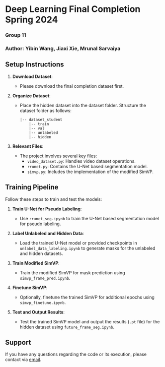 # Deep Learning Final Completion Spring 2024
### Group 11
### Author: Yibin Wang, Jiaxi Xie, Mrunal Sarvaiya


## Setup Instructions

1. **Download Dataset**:
   - Please download the final completion dataset first.

2. **Organize Dataset**:
   - Place the hidden dataset into the dataset folder. Structure the dataset folder as follows:
     ```
     |-- dataset_student
         |-- train
         |-- val
         |-- unlabeled
         |-- hidden
     ```

3. **Relevant Files**:
   - The project involves several key files:
     - `video_dataset.py`: Handles video dataset operations.
     - `rrunet.py`: Contains the U-Net based segmentation model.
     - `simvp.py`: Includes the implementation of the modified SimVP.

## Training Pipeline

Follow these steps to train and test the models:

1. **Train U-Net for Pseudo Labeling**:
   - Use `rrunet_seg.ipynb` to train the U-Net based segmentation model for pseudo labeling.

2. **Label Unlabeled and Hidden Data**:
   - Load the trained U-Net model or provided checkpoints in `unlabel_data_labeling.ipynb` to generate masks for the unlabeled and hidden datasets.

3. **Train Modified SimVP**:
   - Train the modified SimVP for mask prediction using `simvp_frame_pred.ipynb`.

4. **Finetune SimVP**:
   - Optionally, finetune the trained SimVP for additional epochs using `simvp_finetune.ipynb`.

5. **Test and Output Results**:
   - Test the trained SimVP model and output the results (`.pt` file) for the hidden dataset using `future_frame_seg.ipynb`.

## Support

If you have any questions regarding the code or its execution, please contact via [email](mailto:yw4145@nyu.edu).

